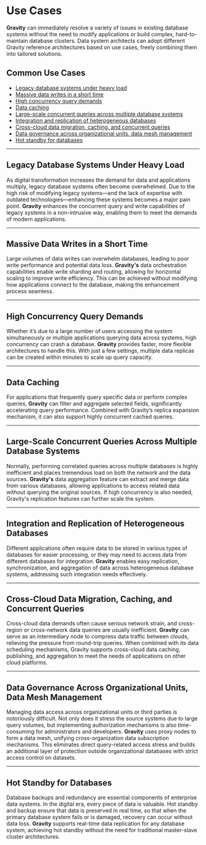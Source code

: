 # Use Cases

**Gravity** can immediately resolve a variety of issues in existing database systems without the need to modify applications or build complex, hard-to-maintain database clusters. Data system architects can adopt different Gravity reference architectures based on use cases, freely combining them into tailored solutions.

## Common Use Cases

- [Legacy database systems under heavy load](#legacy-database-systems-under-heavy-load)  
- [Massive data writes in a short time](#massive-data-writes-in-a-short-time)  
- [High concurrency query demands](#high-concurrency-query-demands)  
- [Data caching](#data-caching)  
- [Large-scale concurrent queries across multiple database systems ](#large-scale-concurrent-queries-across-multiple-database-systems)  
- [Integration and replication of heterogeneous databases](#integration-and-replication-of-heterogeneous-databases)  
- [Cross-cloud data migration, caching, and concurrent queries](#cross-cloud-data-migration-caching-and-concurrent-queries)  
- [Data governance across organizational units, data mesh management](#data-governance-across-organizational-units-data-mesh-management)  
- [Hot standby for databases](#hot-standby-for-databases)  


---

## Legacy Database Systems Under Heavy Load

As digital transformation increases the demand for data and applications multiply, legacy database systems often become overwhelmed. Due to the high risk of modifying legacy systems—and the lack of expertise with outdated technologies—enhancing these systems becomes a major pain point. **Gravity** enhances the concurrent query and write capabilities of legacy systems in a non-intrusive way, enabling them to meet the demands of modern applications.

---

## Massive Data Writes in a Short Time

Large volumes of data writes can overwhelm databases, leading to poor write performance and potential data loss. **Gravity's** data orchestration capabilities enable write sharding and routing, allowing for horizontal scaling to improve write efficiency. This can be achieved without modifying how applications connect to the database, making the enhancement process seamless.

---

## High Concurrency Query Demands

Whether it’s due to a large number of users accessing the system simultaneously or multiple applications querying data across systems, high concurrency can crash a database. **Gravity** provides faster, more flexible architectures to handle this. With just a few settings, multiple data replicas can be created within minutes to scale up query capacity.

---

## Data Caching

For applications that frequently query specific data or perform complex queries, **Gravity** can filter and aggregate selected fields, significantly accelerating query performance. Combined with Gravity’s replica expansion mechanism, it can also support highly concurrent cached queries.

---

## Large-Scale Concurrent Queries Across Multiple Database Systems

Normally, performing correlated queries across multiple databases is highly inefficient and places tremendous load on both the network and the data sources. **Gravity's** data aggregation feature can extract and merge data from various databases, allowing applications to access related data without querying the original sources. If high concurrency is also needed, Gravity's replication features can further scale the system.

---

## Integration and Replication of Heterogeneous Databases

Different applications often require data to be stored in various types of databases for easier processing, or they may need to access data from different databases for integration. **Gravity** enables easy replication, synchronization, and aggregation of data across heterogeneous database systems, addressing such integration needs effectively.

---

## Cross-Cloud Data Migration, Caching, and Concurrent Queries

Cross-cloud data demands often cause serious network strain, and cross-region or cross-network data queries are usually inefficient. **Gravity** can serve as an intermediary node to compress data traffic between clouds, relieving the pressure from round-trip queries. When combined with its data scheduling mechanisms, Gravity supports cross-cloud data caching, publishing, and aggregation to meet the needs of applications on other cloud platforms.

---

## Data Governance Across Organizational Units, Data Mesh Management

Managing data access across organizational units or third parties is notoriously difficult. Not only does it stress the source systems due to large query volumes, but implementing authorization mechanisms is also time-consuming for administrators and developers. **Gravity** uses proxy nodes to form a data mesh, unifying cross-organization data subscription mechanisms. This eliminates direct query-related access stress and builds an additional layer of protection outside organizational databases with strict access control on datasets.

---

## Hot Standby for Databases

Database backups and redundancy are essential components of enterprise data systems. In the digital era, every piece of data is valuable. Hot standby and backup ensure that data is preserved in real time, so that when the primary database system fails or is damaged, recovery can occur without data loss. **Gravity** supports real-time data replication for any database system, achieving hot standby without the need for traditional master-slave cluster architectures.
